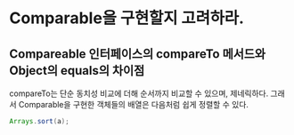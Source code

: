 # Comparable을 구현할지 고려하라.
## Compareable 인터페이스의 compareTo 메서드와 Object의 equals의 차이점
compareTo는 단순 동치성 비교에 더해 순서까지 비교할 수 있으며, 제네릭하다. 그래서 Comparable을 구현한 객체들의 배열은 다음처럼 쉽게 정렬할 수 있다.
```java
Arrays.sort(a);
```